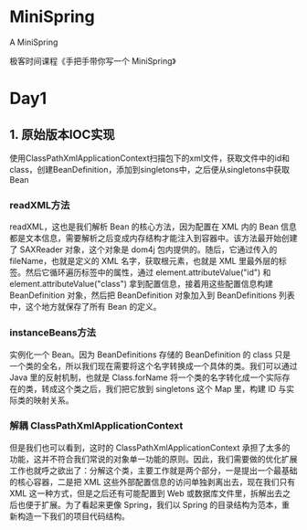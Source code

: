 # MiniSpring
A MiniSpring

极客时间课程《手把手带你写一个 MiniSpring》

# Day1
## 1. 原始版本IOC实现
使用ClassPathXmlApplicationContext扫描包下的xml文件，获取文件中的id和class，创建BeanDefinition，添加到singletons中，之后便从singletons中获取Bean

### readXML方法
readXML，这也是我们解析 Bean 的核心方法，因为配置在 XML 内的 Bean 信息都是文本信息，需要解析之后变成内存结构才能注入到容器中。该方法最开始创建了 SAXReader 对象，这个对象是 dom4j 包内提供的。随后，它通过传入的 fileName，也就是定义的 XML 名字，获取根元素，也就是 XML 里最外层的标签。然后它循环遍历标签中的属性，通过 element.attributeValue("id") 和 element.attributeValue("class") 拿到配置信息，接着用这些配置信息构建 BeanDefinition 对象，然后把 BeanDefinition 对象加入到 BeanDefinitions 列表中，这个地方就保存了所有 Bean 的定义。

### instanceBeans方法
实例化一个 Bean。因为 BeanDefinitions 存储的 BeanDefinition 的 class 只是一个类的全名，所以我们现在需要将这个名字转换成一个具体的类。我们可以通过 Java 里的反射机制，也就是 Class.forName 将一个类的名字转化成一个实际存在的类，转成这个类之后，我们把它放到 singletons 这个 Map 里，构建 ID 与实际类的映射关系。

### 解耦 ClassPathXmlApplicationContext
但是我们也可以看到，这时的 ClassPathXmlApplicationContext 承担了太多的功能，这并不符合我们常说的对象单一功能的原则。因此，我们需要做的优化扩展工作也就呼之欲出了：分解这个类，主要工作就是两个部分，一是提出一个最基础的核心容器，二是把 XML 这些外部配置信息的访问单独剥离出去，现在我们只有 XML 这一种方式，但是之后还有可能配置到 Web 或数据库文件里，拆解出去之后也便于扩展。为了看起来更像 Spring，我们以 Spring 的目录结构为范本，重新构造一下我们的项目代码结构。
